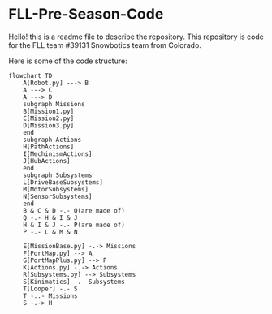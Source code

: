 ﻿# FLL-Pre-Season-Code

Hello! this is a readme file to describe the repository. This repository is code for the FLL team #39131 Snowbotics team from Colorado.

Here is some of the code structure:

```mermaid
flowchart TD
    A[Robot.py] ---> B
    A ---> C
    A ---> D
    subgraph Missions
    B[Mission1.py] 
    C[Mission2.py]
    D[Mission3.py]
    end
    subgraph Actions
    H[PathActions]
    I[MechinismActions]
    J[HubActions]
    end
    subgraph Subsystems
    L[DriveBaseSubsystems]
    M[MotorSubsystems]
    N[SensorSubsystems]
    end
    B & C & D -.- Q(are made of)
    Q -.- H & I & J
    H & I & J -.- P(are made of)
    P -.- L & M & N 

    E[MissionBase.py] -.-> Missions  
    F[PortMap.py] --> A
    G[PortMapPlus.py] --> F
    K[Actions.py] -.-> Actions
    R[Subsystems.py] --> Subsystems
    S[Kinimatics] -.- Subsystems
    T[Looper] -.- S
    T -..- Missions
    S -.-> H
```
